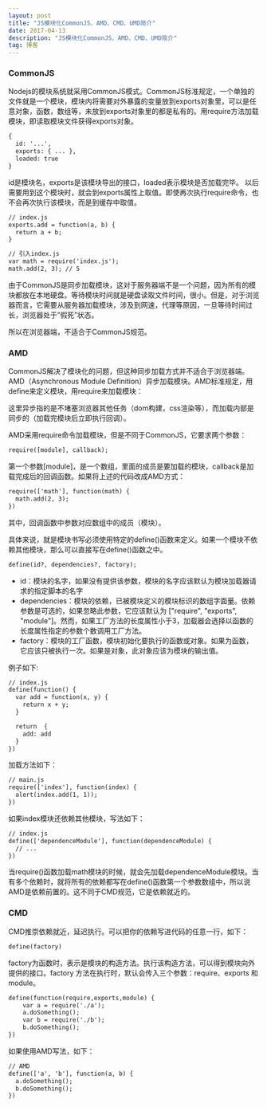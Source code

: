```yaml
---
layout: post
title: "JS模块化CommonJS、AMD、CMD、UMD简介"
date: 2017-04-13
description: "JS模块化CommonJS、AMD、CMD、UMD简介"
tag: 博客 
---   
```



### CommonJS
Nodejs的模块系统就采用CommonJS模式。CommonJS标准规定，一个单独的文件就是一个模块，模块内将需要对外暴露的变量放到exports对象里，可以是任意对象，函数，数组等，未放到exports对象里的都是私有的。用require方法加载模块，即读取模块文件获得exports对象。

```html
{
  id: '...',
  exports: { ... },
  loaded: true
}
```
id是模块名，exports是该模块导出的接口，loaded表示模块是否加载完毕。
以后需要用到这个模块时，就会到exports属性上取值。即使再次执行require命令，也不会再次执行该模块，而是到缓存中取值。
```html
// index.js
exports.add = function(a, b) {
  return a + b;
}

// 引入index.js
var math = require('index.js');
math.add(2, 3); // 5
```   

由于CommonJS是同步加载模块，这对于服务器端不是一个问题，因为所有的模块都放在本地硬盘。等待模块时间就是硬盘读取文件时间，很小。但是，对于浏览器而言，它需要从服务器加载模块，涉及到网速，代理等原因，一旦等待时间过长，浏览器处于”假死”状态。    

所以在浏览器端，不适合于CommonJS规范。    

### AMD    

CommonJS解决了模块化的问题，但这种同步加载方式并不适合于浏览器端。     
AMD（Asynchronous Module Definition）异步加载模块。AMD标准规定，用define来定义模块，用require来加载模块：  
  
这里异步指的是不堵塞浏览器其他任务（dom构建，css渲染等），而加载内部是同步的（加载完模块后立即执行回调）。   

AMD采用require命令加载模块，但是不同于CommonJS，它要求两个参数：   
```html
require([module], callback);
```   
第一个参数[module]，是一个数组，里面的成员是要加载的模块，callback是加载完成后的回调函数。如果将上述的代码改成AMD方式：    
```html
require(['math'], function(math) {
  math.add(2, 3);
})
```   
其中，回调函数中参数对应数组中的成员（模块）。   

具体来说，就是模块书写必须使用特定的define()函数来定义。如果一个模块不依赖其他模块，那么可以直接写在define()函数之中。    
```html
define(id?, dependencies?, factory);
```   
- id：模块的名字，如果没有提供该参数，模块的名字应该默认为模块加载器请求的指定脚本的名字   
- dependencies：模块的依赖，已被模块定义的模块标识的数组字面量。依赖参数是可选的，如果忽略此参数，它应该默认为 ["require", "exports", "module"]。然而，如果工厂方法的长度属性小于3，加载器会选择以函数的长度属性指定的参数个数调用工厂方法。    
- factory：模块的工厂函数，模块初始化要执行的函数或对象。如果为函数，它应该只被执行一次。如果是对象，此对象应该为模块的输出值。   

例子如下:    
```html
// index.js
define(function() {
  var add = function(x, y) {
    return x + y;
  }

  return  {
    add: add
  }
})
```   
加载方法如下：
```html
// main.js
require(['index'], function(index) {
  alert(index.add(1, 1));
})
```   
如果index模块还依赖其他模块，写法如下：   
```html
// index.js
define(['dependenceModule'], function(dependenceModule) {
  // ...
})
```   

当require()函数加载math模块的时候，就会先加载dependenceModule模块。当有多个依赖时，就将所有的依赖都写在define()函数第一个参数数组中，所以说AMD是依赖前置的。这不同于CMD规范，它是依赖就近的。    

### CMD    
CMD推崇依赖就近，延迟执行。可以把你的依赖写进代码的任意一行，如下：   
```html
define(factory)  
```   
factory为函数时，表示是模块的构造方法。执行该构造方法，可以得到模块向外提供的接口。factory 方法在执行时，默认会传入三个参数：require、exports 和 module。    
```html
define(function(require,exports,module) {
    var a = require('./a');
    a.doSomething();
    var b = require('./b');
    b.doSomething();
})
```   

如果使用AMD写法，如下：  
```html
// AMD
define(['a', 'b'], function(a, b) {
  a.doSomething();
  b.doSomething();
})
```   

